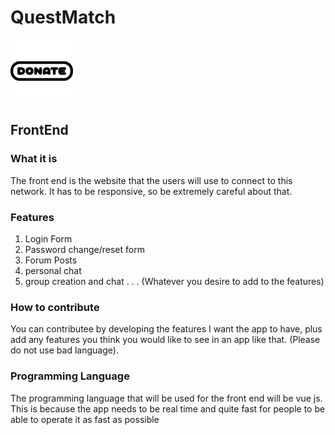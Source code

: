 # QuestMatch

[<img src="../images/pleasedonate.png" alt="Donate" width="100">](https://revolut.me/pavlosorfanidis)

## FrontEnd

### What it is

The front end is the website that the users will use to connect to this network. It has to be responsive, so be extremely careful about that.

### Features

1. Login Form
2. Password change/reset form
3. Forum Posts
4. personal chat
5. group creation and chat
.
.
.
(Whatever you desire to add to the features)

### How to contribute

You can contributee by developing the features I want the app to have, plus add any features you think you would like to see in an app like that. (Please do not use bad language).

### Programming Language

The programming language that will be used for the front end will be vue js.
This is because the app needs to be real time and quite fast for people to be able to operate it as fast as possible
